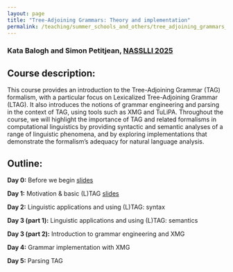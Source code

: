 ```yaml
---
layout: page
title: "Tree-Adjoining Grammars: Theory and implementation"
permalink: /teaching/summer_schools_and_others/tree_adjoining_grammars_theory_and_implementation_nasslli/
---
```


### Kata Balogh and Simon Petitjean, [NASSLLI 2025](https://nasslli25.shane.st)

## Course description:

This course provides an introduction to the Tree-Adjoining Grammar (TAG) formalism, with a particular focus on Lexicalized Tree-Adjoining Grammar (LTAG). It also introduces the notions of grammar engineering and parsing in the context of TAG, using tools such as XMG and TuLiPA. Throughout the course, we will highlight the importance of TAG and related formalisms in computational linguistics by providing syntactic and semantic analyses of a range of linguistic phenomena, and by exploring implementations that demonstrate the formalism’s adequacy for natural language analysis.

## Outline:

**Day 0:** Before we begin [slides](/assets/pdfs/TAG_NASSLLI25_day0.pdf)

**Day 1:** Motivation & basic (L)TAG [slides](/assets/pdfs/TAG_NASSLLI25_day1.pdf)

**Day 2:** Linguistic applications and using (L)TAG: syntax

**Day 3 (part 1):** Linguistic applications and using (L)TAG: semantics

**Day 3 (part 2):** Introduction to grammar engineering and XMG

**Day 4:** Grammar implementation with XMG

**Day 5:** Parsing TAG